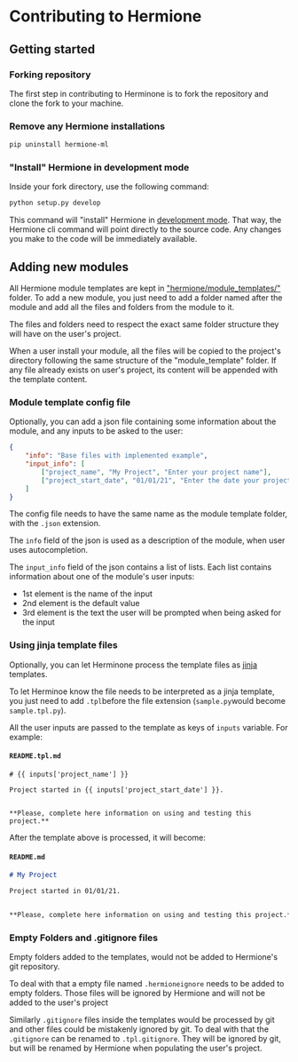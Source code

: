 # Contributing to Hermione

## Getting started

### Forking repository

The first step in contributing to Herminone is to fork the repository and clone the fork to your machine.

### Remove any Hermione installations

```bash
pip uninstall hermione-ml
```

### "Install" Hermione in development mode

Inside your fork directory, use the following command:

```bash
python setup.py develop 
```

This command will "install" Hermione in [development mode](https://setuptools.readthedocs.io/en/latest/userguide/development_mode.html).
That way, the Hermione cli command will point directly to the source code. Any changes you make to the code will be immediately available.

## Adding new modules

All Hermione module templates are kept in ["hermione/module_templates/"](hermione/module_templates) folder.
To add a new module, you just need to add a folder named after the module and add all the files and folders from the module to it.

The files and folders need to respect the exact same folder structure they will have on the user's project.

When a user install your module, all the files will be copied to the project's directory following the same structure of the "module_template" folder.
If any file already exists on user's project, its content will be appended with the template content.

### Module template config file

Optionally, you can add a json file containing some information about the module, and any inputs to be asked to the user:

```json
{
    "info": "Base files with implemented example",
    "input_info": [
        ["project_name", "My Project", "Enter your project name"],
        ["project_start_date", "01/01/21", "Enter the date your project started"]
    ]
}
```

The config file needs to have the same name as the module template folder, with the `.json` extension.

The `info` field of the json is used as a description of the module, when user uses autocompletion.

The `input_info` field of the json contains a list of lists. Each list contains information about one of the module's user inputs:

- 1st element is the name of the input
- 2nd element is the default value
- 3rd element is the text the user will be prompted when being asked for the input


### Using jinja template files

Optionally, you can let Herminone process the template files as [jinja](https://jinja.palletsprojects.com/en/2.11.x/) templates.

To let Herminoe know the file needs to be interpreted as a jinja template, you just need to add `.tpl`before the file extension (`sample.py`would become `sample.tpl.py`).

All the user inputs are passed to the template as keys of `inputs` variable. For example:

#### **`README.tpl.md`**
``` jinja
# {{ inputs['project_name'] }}

Project started in {{ inputs['project_start_date'] }}.


**Please, complete here information on using and testing this project.**
```

After the template above is processed, it will become:

#### **`README.md`**
``` md
# My Project

Project started in 01/01/21.


**Please, complete here information on using and testing this project.**
```

### Empty Folders and .gitignore files

Empty folders added to the templates, would not be added to Hermione's git repository.

To deal with that a empty file named `.hermioneignore` needs to be added to empty folders. Those files will be ignored by Hermione and will not be added to the user's project

Similarly `.gitignore` files inside the templates would be processed by git and other files could be mistakenly ignored by git. To deal with that the `.gitignore` can be renamed to `.tpl.gitignore`. They will be ignored by git, but will be renamed by Hermione when populating the user's project.